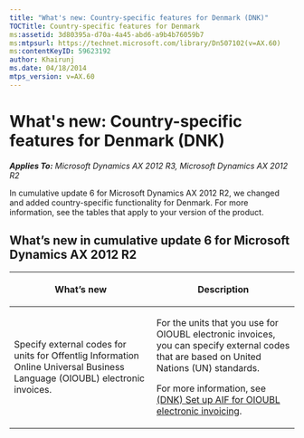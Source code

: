 ```yaml
---
title: "What's new: Country-specific features for Denmark (DNK)"
TOCTitle: Country-specific features for Denmark
ms:assetid: 3d80395a-d70a-4a45-abd6-a9b4b76059b7
ms:mtpsurl: https://technet.microsoft.com/library/Dn507102(v=AX.60)
ms:contentKeyID: 59623192
author: Khairunj
ms.date: 04/18/2014
mtps_version: v=AX.60
---
```


# What's new: Country-specific features for Denmark (DNK) 


_**Applies To:** Microsoft Dynamics AX 2012 R3, Microsoft Dynamics AX 2012 R2_

In cumulative update 6 for Microsoft Dynamics AX 2012 R2, we changed and added country-specific functionality for Denmark. For more information, see the tables that apply to your version of the product.

## What’s new in cumulative update 6 for Microsoft Dynamics AX 2012 R2

<table>
<colgroup>
<col style="width: 50%" />
<col style="width: 50%" />
</colgroup>
<thead>
<tr class="header">
<th><p>What’s new</p></th>
<th><p>Description</p></th>
</tr>
</thead>
<tbody>
<tr class="odd">
<td><p>Specify external codes for units for Offentlig Information Online Universal Business Language (OIOUBL) electronic invoices.</p></td>
<td><p>For the units that you use for OIOUBL electronic invoices, you can specify external codes that are based on United Nations (UN) standards.</p>
<p>For more information, see <a href="dnk-set-up-aif-for-oioubl-electronic-invoicing.md">(DNK) Set up AIF for OIOUBL electronic invoicing</a>.</p></td>
</tr>
</tbody>
</table>

  


